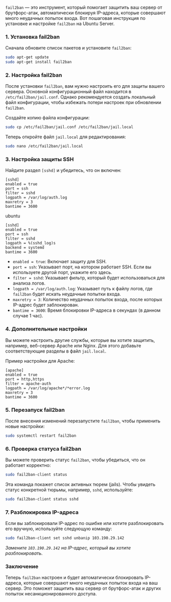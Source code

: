 `fail2ban` — это инструмент, который помогает защитить ваш сервер от брутфорс-атак, автоматически блокируя IP-адреса, которые совершают много неудачных попыток входа. Вот пошаговая инструкция по установке и настройке `fail2ban` на Ubuntu Server.

### 1. Установка fail2ban

Сначала обновите список пакетов и установите `fail2ban`:
```bash
sudo apt-get update
sudo apt-get install fail2ban
```

### 2. Настройка fail2ban

После установки `fail2ban`, вам нужно настроить его для защиты вашего сервера. Основной конфигурационный файл находится в `/etc/fail2ban/jail.conf`. Однако рекомендуется создать локальный файл конфигурации, чтобы избежать потери настроек при обновлении `fail2ban`.

Создайте копию файла конфигурации:
```bash
sudo cp /etc/fail2ban/jail.conf /etc/fail2ban/jail.local
```

Теперь откройте файл `jail.local` для редактирования:
```bash
sudo nano /etc/fail2ban/jail.local
```

### 3. Настройка защиты SSH

Найдите раздел `[sshd]` и убедитесь, что он включен:
```
[sshd]
enabled = true
port = ssh
filter = sshd
logpath = /var/log/auth.log
maxretry = 3
bantime = 3600
```

ubuntu
```
[sshd]
enabled = true
port = ssh
filter = sshd
logpath = %(sshd_log)s
backend = systemd
bantime = 3600
```

- `enabled = true`: Включает защиту для SSH.  
- `port = ssh`: Указывает порт, на котором работает SSH. Если вы используете другой порт, укажите его здесь.  
- `filter = sshd`: Указывает фильтр, который будет использоваться для анализа логов.  
- `logpath = /var/log/auth.log`: Указывает путь к файлу логов, где `fail2ban` будет искать неудачные попытки входа.  
- `maxretry = 3`: Количество неудачных попыток входа, после которых IP-адрес будет заблокирован.  
- `bantime = 3600`: Время блокировки IP-адреса в секундах (в данном случае 1 час).
### 4. Дополнительные настройки

Вы можете настроить другие службы, которые вы хотите защитить, например, веб-сервер Apache или Nginx. Для этого добавьте соответствующие разделы в файл `jail.local`.

Пример настройки для Apache:

```
[apache]
enabled = true
port = http,https
filter = apache-auth
logpath = /var/log/apache*/*error.log
maxretry = 3
bantime = 3600
```

### 5. Перезапуск fail2ban

После внесения изменений перезапустите `fail2ban`, чтобы применить новые настройки:
```bash
sudo systemctl restart fail2ban
```

### 6. Проверка статуса fail2ban

Вы можете проверить статус `fail2ban`, чтобы убедиться, что он работает корректно:
```bash
sudo fail2ban-client status
```

Эта команда покажет список активных тюрем (jails). Чтобы увидеть статус конкретной тюрьмы, например, `sshd`, используйте:
```bash
sudo fail2ban-client status sshd
```

### 7. Разблокировка IP-адреса

Если вы заблокировали IP-адрес по ошибке или хотите разблокировать его вручную, используйте следующую команду:

```bash
sudo fail2ban-client set sshd unbanip 103.190.29.142
```
*Замените `103.190.29.142` на IP-адрес, который вы хотите разблокировать.*

### Заключение

Теперь `fail2ban` настроен и будет автоматически блокировать IP-адреса, которые совершают много неудачных попыток входа на ваш сервер. Это поможет защитить ваш сервер от брутфорс-атак и других попыток несанкционированного доступа.